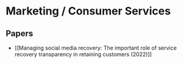 # Marketing / Consumer Services

## Papers

- [[Managing social media recovery: The important role of service recovery transparency in retaining customers (2022)]]
